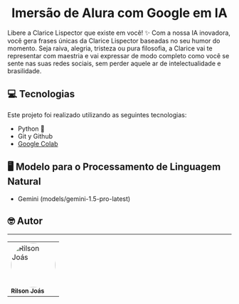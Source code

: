 <h1 align="center">Imersão de Alura com Google em IA</h1>

Libere a Clarice Lispector que existe em você! ✨ Com a nossa IA inovadora, você gera frases únicas da Clarice Lispector baseadas no seu humor do momento.  Seja raiva, alegria, tristeza ou pura filosofia, a Clarice vai te representar com maestria e vai expressar de modo completo como você se sente nas suas redes sociais, sem perder aquele ar de intelectualidade e brasilidade. 
</p>

## 💻 Tecnologias 

Este projeto foi realizado utilizando as seguintes tecnologias:

- Python 🐍
- Git y Github
- [Google Colab](https://colab.research.google.com/)

## 🖥️ Modelo para o Processamento de Linguagem Natural

- Gemini (models/gemini-1.5-pro-latest)

## 🤓 Autor
---
<table>
  <tr>
      <td>
        <a href="https://github.com/rilsonjoas">
          <img style="border-radius: 50%;" src="https://avatars.githubusercontent.com/u/107469259?v=4" width="100px;" alt="Rilson Joás">
          <br />
          <sub>
            <b>Rilson Joás</b>
          </sub>
        </a>
      </td>
  </tr>
</table>
